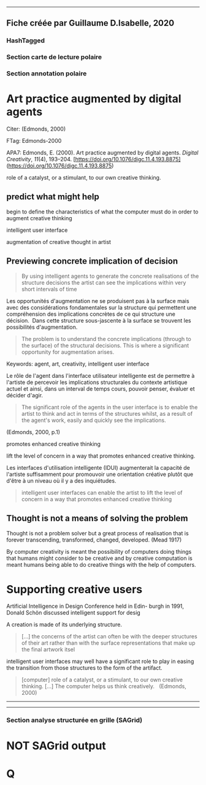 
----
Fiche créée par Guillaume D.Isabelle, 2020 
---- 

### HashTagged 


### Section carte de lecture polaire
### Section annotation polaire
Art practice augmented by digital agents
========================================



Citer: (Edmonds, 2000)

FTag: Edmonds-2000

APA7: Edmonds, E. (2000). Art practice augmented by digital agents. _Digital Creativity_, _11_(4), 193–204. [https://doi.org/10.1076/digc.11.4.193.8875] (https://doi.org/10.1076/digc.11.4.193.8875)



role of a catalyst, or a stimulant, to our own creative thinking.



predict what might help
-----------------------



begin to define the characteristics of what the computer must do in order to augment creative thinking



intelligent user interface



augmentation of creative thought in artist



Previewing concrete implication of decision 
--------------------------------------------

>By using intelligent agents to generate the concrete realisations of the structure decisions the artist can see the implications within very short intervals of time



Les opportunités d'augmentation ne se produisent pas à la surface mais avec des considérations fondamentales sur la structure qui permettent une compréhension des implications concrètes de ce qui structure une décision.  Dans cette structure sous-jascente à la surface se trouvent les possibilités d'augmentation.

>The problem is to understand the concrete implications (through to the surface) of the structural decisions. This is where a significant opportunity for augmentation arises.



Keywords: agent, art, creativity, intelligent user interface



Le rôle de l'agent dans l'interface utilisateur intelligente est de permettre à l'artiste de percevoir les implications structurales du contexte artistique actuel et ainsi, dans un interval de temps cours, pouvoir penser, évaluer et décider d'agir.

  

>The significant role of the agents in the user interface is to enable the artist to think and act in terms of the structures whilst, as a result of the agent's work, easily and quickly see the implications.

(Edmonds, 2000, p.1)



promotes enhanced creative thinking



lift the level of concern in a way that promotes enhanced creative thinking.



Les interfaces d'utilisation intelligente (IDUI) augmenterait la capacité de l'artiste suffisamment pour promouvoir une orientation créative plutôt que d'être à un niveau où il y a des inquiétudes.

>intelligent user interfaces can enable the artist to lift the level of concern in a way that promotes enhanced creative thinking



Thought is not a means of solving the problem
---------------------------------------------



Thought is not a problem solver but a great process of realisation that is forever transcending, transformed, changed, developed. (Mead 1917)



By computer creativity is meant the possibility of computers doing things that humans might consider to be creative and by creative computation is meant humans being able to do creative things with the help of computers.



Supporting creative users
=========================



Artificial Intelligence in Design Conference held in Edin- burgh in 1991, Donald Schön discussed intelligent support for desig



A creation is made of its underlying structure.

> [...] the concerns of the artist can often be with the deeper structures of their art rather than with the surface representations that make up the final artwork itsel



intelligent user interfaces may well have a significant role to play in easing the transition from those structures to the form of the artifact.



> [computer] role of a catalyst, or a stimulant, to our own creative thinking. [...] The computer helps us think creatively.   (Edmonds, 2000)






----

----



### Section analyse structurée en grille (SAGrid)


# NOT SAGrid output

# Q

